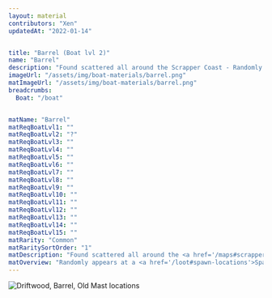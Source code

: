 ```yaml
---
layout: material
contributors: "Xen"
updatedAt: "2022-01-14"


title: "Barrel (Boat lvl 2)"
name: "Barrel"
description: "Found scattered all around the Scrapper Coast - Randomly appears at a spawn location"
imageUrl: "/assets/img/boat-materials/barrel.png"
matImageUrl: "/assets/img/boat-materials/barrel.png"
breadcrumbs:
  Boat: "/boat"


matName: "Barrel"
matReqBoatLvl1: ""
matReqBoatLvl2: "?"
matReqBoatLvl3: ""
matReqBoatLvl4: ""
matReqBoatLvl5: ""
matReqBoatLvl6: ""
matReqBoatLvl7: ""
matReqBoatLvl8: ""
matReqBoatLvl9: ""
matReqBoatLvl10: ""
matReqBoatLvl11: ""
matReqBoatLvl12: ""
matReqBoatLvl13: ""
matReqBoatLvl14: ""
matReqBoatLvl15: ""
matRarity: "Common"
matRaritySortOrder: "1"
matDescription: "Found scattered all around the <a href='/maps#scrapper-coast'>Scrapper Coast</a>"
matOverview: "Randomly appears at a <a href='/loot#spawn-locations'>Spawn Location</a>"
---
```



![Driftwood, Barrel, Old Mast locations](https://cdn.discordapp.com/attachments/923509490307977227/927052030055424010/20220102_111242.png)

